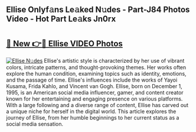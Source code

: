 ## Ellise Onlyf𝚊ns Le𝚊ked N𝚞des - Part-J84 Photos Video - Hot Part Le𝚊ks Jn0rx

# <h2><a href="http://ac4569.deff.icu/?id=Ellise">🔗 New 👉🔴 Ellise VIDEO Photos</a></h2>

[![Ellise N𝚞des](https://i.imgur.com/rIISA9y.gif)](http://ac4569.deff.icu/?id=Ellise)
Ellise's artistic style is characterized by her use of vibrant colors, intricate patterns, and thought-provoking themes. Her works often explore the human condition, examining topics such as identity, emotions, and the passage of time. Ellise's influences include the works of Yayoi Kusama, Frida Kahlo, and Vincent van Gogh. Ellise, born on December 1, 1995, is an American social media influencer, gamer, and content creator known for her entertaining and engaging presence on various platforms. With a large following and a diverse range of content, Ellise has carved out a unique niche for herself in the digital world. This article explores the journey of Ellise, from her humble beginnings to her current status as a social media sensation.
